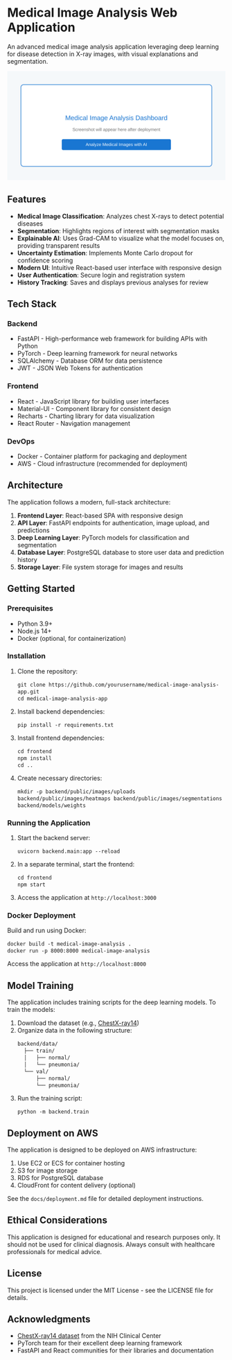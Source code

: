 # Medical Image Analysis Web Application

An advanced medical image analysis application leveraging deep learning for disease detection in X-ray images, with visual explanations and segmentation.

![MediScan AI](./docs/images/screenshot-placeholder.svg)

## Features

- **Medical Image Classification**: Analyzes chest X-rays to detect potential diseases
- **Segmentation**: Highlights regions of interest with segmentation masks
- **Explainable AI**: Uses Grad-CAM to visualize what the model focuses on, providing transparent results
- **Uncertainty Estimation**: Implements Monte Carlo dropout for confidence scoring
- **Modern UI**: Intuitive React-based user interface with responsive design
- **User Authentication**: Secure login and registration system
- **History Tracking**: Saves and displays previous analyses for review

## Tech Stack

### Backend
- FastAPI - High-performance web framework for building APIs with Python
- PyTorch - Deep learning framework for neural networks
- SQLAlchemy - Database ORM for data persistence
- JWT - JSON Web Tokens for authentication

### Frontend
- React - JavaScript library for building user interfaces
- Material-UI - Component library for consistent design
- Recharts - Charting library for data visualization
- React Router - Navigation management

### DevOps
- Docker - Container platform for packaging and deployment
- AWS - Cloud infrastructure (recommended for deployment)

## Architecture

The application follows a modern, full-stack architecture:

1. **Frontend Layer**: React-based SPA with responsive design
2. **API Layer**: FastAPI endpoints for authentication, image upload, and predictions
3. **Deep Learning Layer**: PyTorch models for classification and segmentation
4. **Database Layer**: PostgreSQL database to store user data and prediction history
5. **Storage Layer**: File system storage for images and results

## Getting Started

### Prerequisites

- Python 3.9+
- Node.js 14+
- Docker (optional, for containerization)

### Installation

1. Clone the repository:
   ```
   git clone https://github.com/yourusername/medical-image-analysis-app.git
   cd medical-image-analysis-app
   ```

2. Install backend dependencies:
   ```
   pip install -r requirements.txt
   ```

3. Install frontend dependencies:
   ```
   cd frontend
   npm install
   cd ..
   ```

4. Create necessary directories:
   ```
   mkdir -p backend/public/images/uploads backend/public/images/heatmaps backend/public/images/segmentations backend/models/weights
   ```

### Running the Application

1. Start the backend server:
   ```
   uvicorn backend.main:app --reload
   ```

2. In a separate terminal, start the frontend:
   ```
   cd frontend
   npm start
   ```

3. Access the application at `http://localhost:3000`

### Docker Deployment

Build and run using Docker:

```
docker build -t medical-image-analysis .
docker run -p 8000:8000 medical-image-analysis
```

Access the application at `http://localhost:8000`

## Model Training

The application includes training scripts for the deep learning models. To train the models:

1. Download the dataset (e.g., [ChestX-ray14](https://nihcc.app.box.com/v/ChestXray-NIHCC))
2. Organize data in the following structure:
   ```
   backend/data/
     ├── train/
     │   ├── normal/
     │   └── pneumonia/
     └── val/
         ├── normal/
         └── pneumonia/
   ```
3. Run the training script:
   ```
   python -m backend.train
   ```

## Deployment on AWS

The application is designed to be deployed on AWS infrastructure:

1. Use EC2 or ECS for container hosting
2. S3 for image storage
3. RDS for PostgreSQL database
4. CloudFront for content delivery (optional)

See the `docs/deployment.md` file for detailed deployment instructions.

## Ethical Considerations

This application is designed for educational and research purposes only. It should not be used for clinical diagnosis. Always consult with healthcare professionals for medical advice.

## License

This project is licensed under the MIT License - see the LICENSE file for details.

## Acknowledgments

- [ChestX-ray14 dataset](https://nihcc.app.box.com/v/ChestXray-NIHCC) from the NIH Clinical Center
- PyTorch team for their excellent deep learning framework
- FastAPI and React communities for their libraries and documentation 